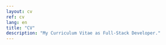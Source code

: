 ```yaml
---
layout: cv
ref: cv
lang: en
title: "CV"
description: "My Curriculum Vitae as Full-Stack Developer."
---
```


